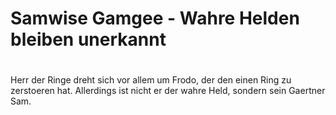 # Samwise Gamgee - Wahre Helden bleiben unerkannt <h1>

Herr der Ringe dreht sich vor allem um Frodo, der den einen Ring zu zerstoeren hat. Allerdings ist nicht er der wahre Held, sondern sein Gaertner Sam.